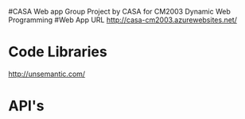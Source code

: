 #CASA Web app
Group Project by CASA for CM2003 Dynamic  Web Programming
#Web App URL
http://casa-cm2003.azurewebsites.net/

# Code Libraries
http://unsemantic.com/


# API's